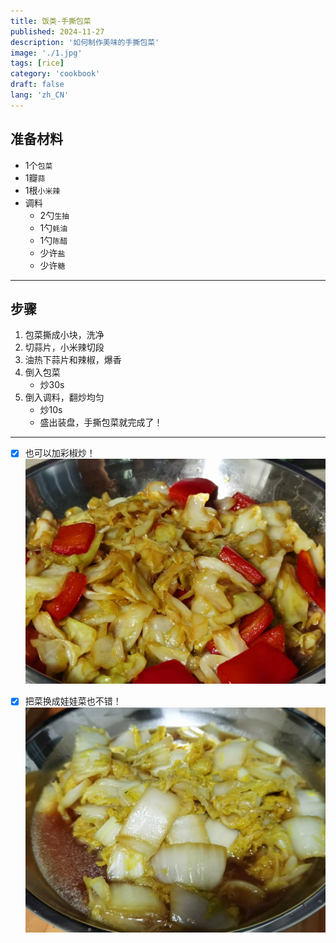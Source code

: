 ```yaml
---
title: 饭类-手撕包菜
published: 2024-11-27
description: '如何制作美味的手撕包菜'
image: './1.jpg'
tags: [rice]
category: 'cookbook'
draft: false
lang: 'zh_CN'
---
```


## 准备材料  
- 1个`包菜`  
- 1瓣`蒜`  
- 1根`小米辣`  
- 调料  
    - 2勺`生抽`  
    - 1勺`蚝油`   
    - 1勺`陈醋`  
    - 少许`盐`  
    - 少许`糖`  

***********

## 步骤  
1. 包菜撕成小块，洗净  
2. 切蒜片，小米辣切段  
3. 油热下蒜片和辣椒，爆香   
4. 倒入包菜  
    - 炒30s  
5. 倒入调料，翻炒均匀  
    - 炒10s  
    - 盛出装盘，手撕包菜就完成了！  

***********

- [x] 也可以加彩椒炒！  
![2](./2.jpg)

- [x] 把菜换成娃娃菜也不错！ 
![3](./3.jpg)